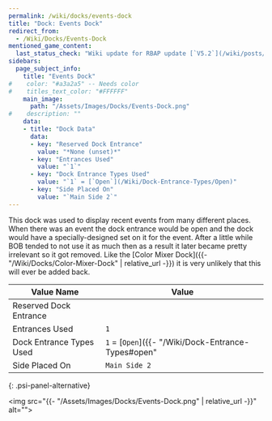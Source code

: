 ```yaml
---
permalink: /wiki/docks/events-dock
title: "Dock: Events Dock"
redirect_from:
  - /Wiki/Docks/Events-Dock
mentioned_game_content:
  last_status_check: "Wiki update for RBAP update [`V5.2`](/wiki/posts/update-log/5-2-0)"
sidebars:
  page_subject_info:
    title: "Events Dock"
#    color: "#a3a2a5" -- Needs color
#    titles_text_color: "#FFFFFF"
    main_image:
      path: "/Assets/Images/Docks/Events-Dock.png"
#    description: ""
    data:
    - title: "Dock Data"
      data:
      - key: "Reserved Dock Entrance"
        value: "*None (unset)*"
      - key: "Entrances Used"
        value: "`1`"
      - key: "Dock Entrance Types Used"
        value: "`1` = [`Open`](/Wiki/Dock-Entrance-Types/Open)"
      - key: "Side Placed On"
        value: "`Main Side 2`"
---
```


This dock was used to display recent events from many different places. When there was an event the dock entrance would be open and the dock would have a specially-designed set on it for the event. After a little while BOB tended to not use it as much then as a result it later became pretty irrelevant so it got removed. Like the [Color Mixer Dock]({{- "/Wiki/Docks/Color-Mixer-Dock" | relative_url -}}) it is very unlikely that this will ever be added back.

| Value Name               | Value |
|-|-|
| Reserved Dock Entrance   |  |
| Entrances Used           | `1` |
| Dock Entrance Types Used | `1` = [`Open`]({{- "/Wiki/Dock-Entrance-Types#open" | relative_url -}}) |
| Side Placed On           | `Main Side 2` |
{: .psi-panel-alternative}

<img src="{{- "/Assets/Images/Docks/Events-Dock.png" | relative_url -}}" alt="">